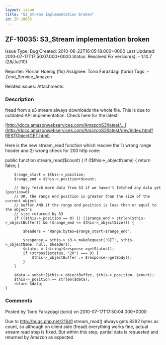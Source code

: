```yaml
---
layout: issue
title: "S3_Stream implementation broken"
id: ZF-10035
---
```


ZF-10035: S3\_Stream implementation broken
------------------------------------------

 Issue Type: Bug Created: 2010-06-22T16:05:18.000+0000 Last Updated: 2010-07-17T17:50:07.000+0000 Status: Resolved Fix version(s): - 1.10.7 (28/Jul/10)
 
 Reporter:  Florian Hoenig (flo)  Assignee:  Torio Farazdagi (torio)  Tags: - Zend\_Service\_Amazon
 
 Related issues: 
 Attachments: 
### Description

fread from a s3 stream always downloads the whole file. This is due to outdated API implementation. Check here for the latest:

[http://docs.amazonwebservices.com/AmazonS3/latest/…](http://docs.amazonwebservices.com/AmazonS3/latest/dev/index.html?RESTObjectGET.html)

Here is the new stream\_read function which resolve the 1) wrong range header and 2) wrong check for 200 http code:

 public function stream\_read($count) { if (!$this->\_objectName) { return false; }

 
        $range_start = $this->_position;
        $range_end = $this->_position+$count;
    
        // Only fetch more data from S3 if we haven't fetched any data yet (postion=0)
        // OR, the range end position is greater than the size of the current object
        // buffer AND if the range end position is less than or equal to the object's
        // size returned by S3
        if (($this->_position == 0) || (($range_end > strlen($this->_objectBuffer)) && ($range_end <= $this->_objectSize))) {
    
            $headers = "Range:bytes=$range_start-$range_end";
    
            $response = $this->_s3->_makeRequest('GET', $this->_objectName, null, $headers);
            $status = (string)$response->getStatus();
            if (strpos($status, "20") === 0) {
                $this->_objectBuffer .= $response->getBody();
            }
        }
    
        $data = substr($this->_objectBuffer, $this->_position, $count);
        $this->_position += strlen($data);
        return $data;
    }


 

 

### Comments

Posted by Torio Farazdagi (torio) on 2010-07-17T17:50:04.000+0000

Due to <http://bugs.php.net/21641> stream\_read() always gets 8292 bytes as count, so although on client side (fread) everything works fine, actual stream read step is fixed. But within this step, partial data is requested and returned by Amazon as expected.

 

 